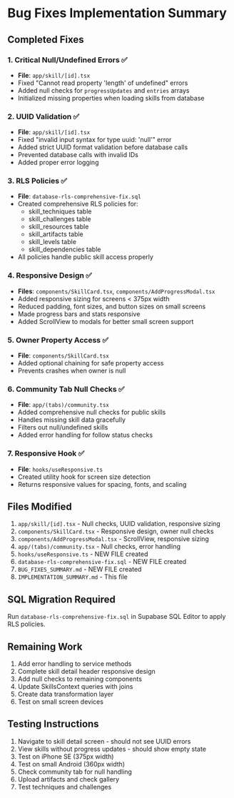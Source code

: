 # Bug Fixes Implementation Summary

## Completed Fixes

### 1. Critical Null/Undefined Errors ✅
- **File**: `app/skill/[id].tsx`
- Fixed "Cannot read property 'length' of undefined" errors
- Added null checks for `progressUpdates` and `entries` arrays
- Initialized missing properties when loading skills from database

### 2. UUID Validation ✅
- **File**: `app/skill/[id].tsx`
- Fixed "invalid input syntax for type uuid: 'null'" error
- Added strict UUID format validation before database calls
- Prevented database calls with invalid IDs
- Added proper error logging

### 3. RLS Policies ✅
- **File**: `database-rls-comprehensive-fix.sql`
- Created comprehensive RLS policies for:
  - skill_techniques table
  - skill_challenges table
  - skill_resources table
  - skill_artifacts table
  - skill_levels table
  - skill_dependencies table
- All policies handle public skill access properly

### 4. Responsive Design ✅
- **Files**: `components/SkillCard.tsx`, `components/AddProgressModal.tsx`
- Added responsive sizing for screens < 375px width
- Reduced padding, font sizes, and button sizes on small screens
- Made progress bars and stats responsive
- Added ScrollView to modals for better small screen support

### 5. Owner Property Access ✅
- **File**: `components/SkillCard.tsx`
- Added optional chaining for safe property access
- Prevents crashes when owner is null

### 6. Community Tab Null Checks ✅
- **File**: `app/(tabs)/community.tsx`
- Added comprehensive null checks for public skills
- Handles missing skill data gracefully
- Filters out null/undefined skills
- Added error handling for follow status checks

### 7. Responsive Hook ✅
- **File**: `hooks/useResponsive.ts`
- Created utility hook for screen size detection
- Returns responsive values for spacing, fonts, and scaling

## Files Modified

1. `app/skill/[id].tsx` - Null checks, UUID validation, responsive sizing
2. `components/SkillCard.tsx` - Responsive design, owner null checks
3. `components/AddProgressModal.tsx` - ScrollView, responsive sizing
4. `app/(tabs)/community.tsx` - Null checks, error handling
5. `hooks/useResponsive.ts` - NEW FILE created
6. `database-rls-comprehensive-fix.sql` - NEW FILE created
7. `BUG_FIXES_SUMMARY.md` - NEW FILE created
8. `IMPLEMENTATION_SUMMARY.md` - This file

## SQL Migration Required

Run `database-rls-comprehensive-fix.sql` in Supabase SQL Editor to apply RLS policies.

## Remaining Work

1. Add error handling to service methods
2. Complete skill detail header responsive design
3. Add null checks to remaining components
4. Update SkillsContext queries with joins
5. Create data transformation layer
6. Test on small screen devices

## Testing Instructions

1. Navigate to skill detail screen - should not see UUID errors
2. View skills without progress updates - should show empty state
3. Test on iPhone SE (375px width)
4. Test on small Android (360px width)
5. Check community tab for null handling
6. Upload artifacts and check gallery
7. Test techniques and challenges
